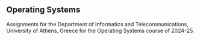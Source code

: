 ## Operating Systems
Assignments for the Department of Informatics and Telecommunications, University of Athens, Greece for the Operating Systems course of 2024-25.

